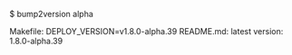 
$ bump2version alpha

Makefile: DEPLOY_VERSION=v1.8.0-alpha.39
README.md: latest version: 1.8.0-alpha.39
